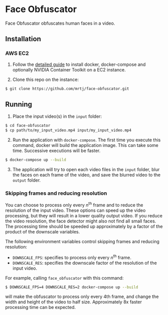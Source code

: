 # Face Obfuscator

Face Obfuscator obfuscates human faces in a video.

## Installation

### AWS EC2

1. Follow the [detailed guide](ec2.md) to install docker, docker-compose and optionally NVIDIA Container Toolkit on a EC2 instance.

2. Clone this repo on the instance:
```bash
$ git clone https://github.com/mrtj/face-obfuscator.git
```

## Running

1. Place the input video(s) in the `input` folder:
```bash
$ cd face-obfuscator
$ cp path/to/my_input_video.mp4 input/my_input_video.mp4
```
2. Run the application with `docker-compose`. The first time you execute this command, docker will build the application image. This can take some time. Successive executions will be faster.
```bash
$ docker-compose up --build
```
3. The application will try to open each video files in the `input` folder, blur the faces on each frame of the video, and save the blurred video to the `output` folder.

### Skipping frames and reducing resolution

You can choose to process only every *n*<sup>th</sup> frame and to reduce the resolution of the input video. These options can speed up the video processing, but they will result in a lower quality output video. If you reduce the video resolution, the face detector might also not find all small faces. The processing time should be speeded up approximately by a factor of the product of the downscale variables.

The following environment variables control skipping frames and reducing resolution:
 - `DOWNSCALE_FPS`: specifies to process only every *n*<sup>th</sup> frame.
 - `DOWNSCALE_RES`: specifies the downscale factor of the resolution of the input video.

For example, calling `face_obfuscator` with this command:
```bash
$ DOWNSCALE_FPS=4 DOWNSCALE_RES=2 docker-compose up --build
```
will make the obfuscator to process only every 4th frame, and change the width and height of the video to half size. Approximately 8x faster processing time can be expected.
